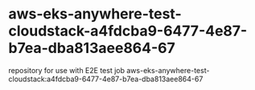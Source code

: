 # aws-eks-anywhere-test-cloudstack-a4fdcba9-6477-4e87-b7ea-dba813aee864-67
repository for use with E2E test job aws-eks-anywhere-test-cloudstack:a4fdcba9-6477-4e87-b7ea-dba813aee864-67
